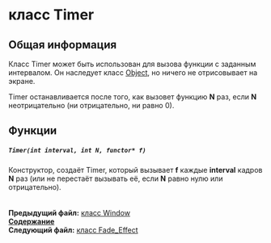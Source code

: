 ﻿# класс Timer

## Общая информация

Класс Timer может быть использован для вызова функции с заданным интервалом. Он наследует класс [Object](04_Object.md), но ничего не отрисовывает на экране.

Timer останавливается после того, как вызовет функцию **N** раз, если **N** неотрицательно (ни отрицательно, ни равно 0).

## Функции

##### `Timer(int interval, int N, functor* f)`
Конструктор, создаёт Timer, который вызывает **f** каждые **interval** кадров **N** раз (или не перестаёт вызывать её, если **N** равно нулю или отрицательно).  
   
   
**Предыдущий файл:** [класс Window](16_Window.md)  
**[Содержание](00_Contents.md)**  
**Следующий файл:** [класс Fade_Effect](18_Fade_Effect.md)